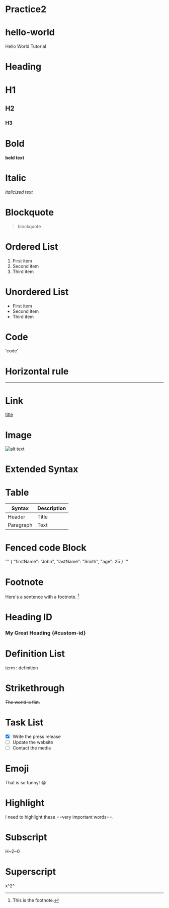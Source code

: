 # Practice2

# hello-world
Hello World Tutorial

# Heading
# H1
## H2
### H3

# Bold
**bold text**

# Italic
*italicized text*

# Blockquote
> blockquote

# Ordered List
1. First item
2. Second item
3. Third item

# Unordered List
- First item
- Second item
- Third item

# Code
'code'

# Horizontal rule
---

# Link
[title](https://www.example.com)

# Image
![alt text](image.jpg)

# Extended Syntax

# Table
| Syntax | Description|
|------- | -------- |
| Header | Title |
| Paragraph | Text |

# Fenced code Block
'''
{
  "firstName": "John",
  "lastName": "Smith",
  "age": 25
}
'''

# Footnote
Here's a sentence with a footnote. [^1]

[^1]: This is the footnote.

# Heading ID
### My Great Heading {#custom-id}

# Definition List
term
: definition

# Strikethrough
~~The world is flat.~~

# Task List
- [x] Write the press release
- [ ] Update the website
- [ ] Contact the media

# Emoji
That is so funny! :joy:

# Highlight
I need to highlight these ==very important words==.

# Subscript 
H~2~0

# Superscript
x^2^

